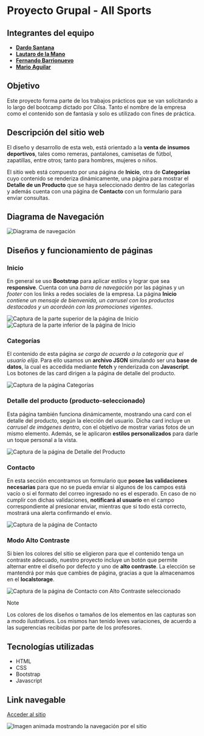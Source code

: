 # Proyecto Grupal - All Sports

## Integrantes del equipo

- **[Dardo Santana](https://github.com/dardosantana)**
- **[Lautaro de la Mano](https://github.com/Lautidelamano)**
- **[Fernando Barrionuevo](https://github.com/Rasta07)**
- **[Mario Aguilar](https://github.com/mario-r-aguilar)**

## Objetivo

Este proyecto forma parte de los trabajos prácticos que se van solicitando
a lo largo del bootcamp dictado por Cilsa. Tanto el nombre de la empresa
como el contenido son de fantasía y solo es utilizado con fines de práctica.

## Descripción del sitio web

El diseño y desarrollo de esta web, está orientado a la **venta de**
**insumos deportivos**, tales como remeras, pantalones, camisetas de
fútbol, zapatillas, entre otros; tanto para hombres, mujeres o niños.

El sitio web está compuesto por una página de **Inicio**, otra de
**Categorías** cuyo contenido se renderiza dinámicamente, una página
para mostrar el **Detalle de un Producto** que se haya seleccionado
dentro de las categorías y además cuenta con una página de **Contacto**
con un formulario para enviar consultas.

## Diagrama de Navegación

![Diagrama de navegación](./img/resources-readme/00-navegacion.png)

## Diseños y funcionamiento de páginas

### Inicio

En general se uso **Bootstrap** para aplicar estilos y lograr que sea **responsive**.
Cuenta con una _barra de navegación_ por las páginas y un _footer_ con los links a
redes sociales de la empresa.
La página **Inicio** _contiene un mensaje de bienvenida, un carrusel con los productos_
_destacados y un acordeón con las promociones vigentes_.

![Captura de la parte superior de la página de Inicio](./img/resources-readme/01-inicio-top.png)
![Captura de la parte inferior de la página de Inicio](./img/resources-readme/02-inicio-bottom.png)

### Categorías

El contenido de esta página _se carga de acuerdo a la categoría que el usuario elija_.
Para ello usamos un **archivo JSON** simulando ser una **base de datos**, la cual
es accedida mediante **fetch** y renderizada con **Javascript**.
Los botones de las card dirigen a la página de detalle del producto.

![Captura de la página Categorías](./img/resources-readme/03-categorias.png)

### Detalle del producto (producto-seleccionado)

Esta página también funciona dinámicamente, mostrando una card con el detalle
del producto, según la elección del usuario. Dicha card incluye un _carrusel_
_de imágenes dentro_, con el objetivo de mostrar varias fotos de un mismo elemento.
Además, se le aplicaron **estilos personalizados** para darle un toque personal a la
vista.

![Captura de la página de Detalle del Producto](./img/resources-readme/04-detalle-del-producto.png)

### Contacto

En esta sección encontramos un formulario que **posee las validaciones necesarias** para que no se pueda
enviar si algunos de los campos está vacío o si el formato del correo ingresado no es el esperado.
En caso de no cumplir con dichas validaciones, **notificará al usuario** en el campo correspondiente al presionar
enviar, mientras que si todo está correcto, mostrará una alerta confirmando el envío.

![Captura de la página de Contacto](./img/resources-readme/05-contacto.png)

### Modo Alto Contraste

Si bien los colores del sitio se eligieron para que el contenido tenga un
contraste adecuado, nuestro proyecto incluye un botón que permite alternar
entre el diseño por defecto y uno de **alto contraste**.
La elección se mantendrá por más que cambies de página, gracias a que la
almacenamos en el **localstorage**.

![Captura de la página de Contacto con Alto Contraste seleccionado](./img/resources-readme/06-captura-alto-contraste.png)

> [!NOTE]
> Los colores de los diseños o tamaños de los elementos en las capturas son a modo ilustrativos.
> Los mismos han tenido leves variaciones, de acuerdo a las sugerencias recibidas por parte de los profesores.

## Tecnologías utilizadas

- HTML
- CSS
- Bootstrap
- Javascript

## Link navegable

[Acceder al sitio](https://mario-r-aguilar.github.io/bootcamp-cilsa-trabajo-practico-clase-7-tienda-de-deportes/index.html)

![Imagen animada mostrando la navegación por el sitio](./img/resources-readme/07-navegacion-sitio.gif)
